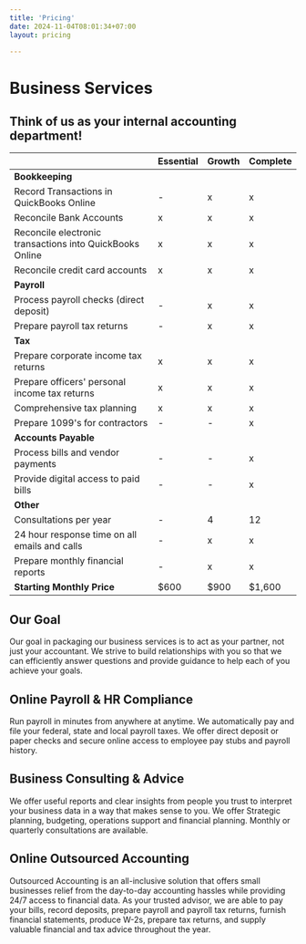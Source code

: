 ```yaml
---
title: 'Pricing'
date: 2024-11-04T08:01:34+07:00
layout: pricing

---
```


# Business Services												
## Think of us as your internal accounting department!

| | Essential | Growth | Complete |
|-|-----------|--------|----------|
| **Bookkeeping** | | | |
| Record Transactions in QuickBooks Online | - | x | x |
| Reconcile Bank Accounts | x | x | x |
| Reconcile electronic transactions into QuickBooks Online | x | x | x |
| Reconcile credit card accounts | x | x | x |
| **Payroll** | | | |
| Process payroll checks (direct deposit) | - | x | x |
| Prepare payroll tax returns | - | x | x |
| **Tax** | | | |
| Prepare corporate income tax returns | x | x | x |
| Prepare officers' personal income tax returns | x | x | x |
| Comprehensive tax planning | x | x | x |
| Prepare 1099's for contractors | - | - | x |
| **Accounts Payable** | | | |
| Process bills and vendor payments | - | - | x |
| Provide digital access to paid bills | - | - | x |
| **Other** | | | |
| Consultations per year | - | 4 | 12 |
| 24 hour response time on all emails and calls | - | x | x |
| Prepare monthly financial reports | - | x | x |
| **Starting Monthly Price** | $600 | $900 | $1,600 |				

## Our Goal
Our goal in packaging our business services is to act as your partner, not just your accountant. We strive to build relationships with you so that we can efficiently answer questions and provide guidance to help each of you achieve your goals.

## Online Payroll & HR Compliance
Run payroll in minutes from anywhere at anytime. We automatically pay and file your federal, state and local payroll taxes. We offer direct deposit or paper checks and secure online access to employee pay stubs and payroll history.

## Business Consulting & Advice
We offer useful reports and clear insights from people you trust to interpret your business data in a way that makes sense to you. We offer Strategic planning, budgeting, operations support and financial planning. Monthly or quarterly consultations are available.

## Online Outsourced Accounting
Outsourced Accounting is an all-inclusive solution that offers small businesses relief from the day-to-day accounting hassles while providing 24/7 access to financial data. As your trusted advisor, we are able to pay your bills, record deposits, prepare payroll and payroll tax returns, furnish financial statements, produce W-2s, prepare tax returns, and supply valuable financial and tax advice throughout the year.												